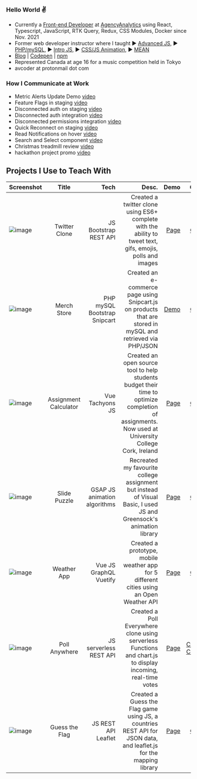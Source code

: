 ### Hello World :v:

- Currently a [Front-end Developer](https://github.com/aa-albertvillaruz) at [AgencyAnalytics](https://agencyanalytics.com/company/about) using React, Typescript, JavaScript, RTK Query, Redux, CSS Modules, Docker since Nov. 2021
- Former web developer instructor where I taught ▶️ [Advanced JS](https://www.youtube.com/watch?v=ami_t8VVjPw&list=PLhbE5nKJVCT_LOrPtasCwXKP0W5TV6qRt&index=58), ▶️ [PHP/mySQL](https://www.loom.com/share/83a7556480974a2fa66420f4f750fa60), ▶️ [Intro JS](https://www.youtube.com/watch?v=bi8kGU5ilYc#t=17m02s), ▶️ [CSS/JS Animation](https://www.youtube.com/watch?v=Je9lpYntJk8#t=1h33m30s), ▶️ [MEAN](https://www.youtube.com/watch?v=HZxLRyCi5FU#t=4m07s)
- [Blog](https://codevilla.hashnode.dev/) | [Codepen](https://codepen.io/codevilla) | [npm](https://www.npmjs.com/package/html5entitieses6)
- Represented Canada at age 16 for a music competition held in Tokyo
- avcoder at protonmail dot com

### How I Communicate at Work
- Metric Alerts Update Demo [video](https://www.loom.com/share/d4814f96c9074db1bf513b9118670ac2?sid=b1ac0bb5-1c62-4986-bdd1-e9091e49a9dd)
- Feature Flags in staging [video](https://www.loom.com/share/d6b872566a9448d290443925bb997cc8?sid=95bb39cb-705f-46e2-b540-ddd5f4a34f4b)
- Disconnected auth on staging [video](https://www.loom.com/share/ea17a0f8d3324cecb7c32610c6ca1990?sid=628f2b13-e135-44f0-b726-269ca1273c42)
- Disconnected auth integration [video](https://www.loom.com/share/28f8719138b044ea84a3496aa5472d94?sid=76db0d4a-53d5-409d-bb35-c6dcf944d359)
- Disconnected permissions integration [video](https://www.loom.com/share/2fcf4a72c5674ef2accd73a614a20b26?sid=305789ad-ce57-4bb8-8c48-b941c5b8cc84)
- Quick Reconnect on staging [video](https://www.loom.com/share/d3b4d1c3c7f64ffebeee0a6a9dfc5cc7?sid=2329b9da-90bb-4901-a41d-4d348179e26f)
- Read Notifications on hover [video](https://www.loom.com/share/9f08357b16964dbabfd624f66b05e90b?sid=10fe98b9-31c0-4561-8cda-c6d32d13bae5)
- Search and Select component [video](https://www.loom.com/share/c0571f737f8841388124be71266690c9?sid=602f827d-6dfa-4771-a3a9-8b426253a2ec)
- Christmas treadmill review [video](https://www.youtube.com/watch?v=fyQET3JwFQg)
- hackathon project promo [video](https://www.youtube.com/watch?v=2b8xWbMUpn8)

## Projects I Use to Teach With 
| Screenshot    | Title         | Tech  | Desc.   | Demo  | Code |
| ------------- |:-------------:| -----:| -----:| -----:|-----:|
|![image](https://user-images.githubusercontent.com/7874705/190832874-c000deef-5c52-48cf-9941-e08bd63229ea.png)|Twitter Clone|JS Bootstrap REST API|Created a twitter clone using ES6+ complete with the ability to tweet text, gifs, emojis, polls and images|[Page](https://twitter-es6.netlify.app/)|[Code](https://github.com/avcoder/twitter2020)|
|![image](https://user-images.githubusercontent.com/7874705/190830278-f0c8e166-a189-44d0-ab27-e721cb44ac32.png)|Merch Store|PHP mySQL Bootstrap Snipcart|Created an e-commerce page using Snipcart.js on products that are stored in mySQL and retrieved via PHP/JSON|[Demo](https://lamp.computerstudi.es/~Albert2/comp1006/week12/merch.php)|[Code](https://github.com/avcoder/c1006-gametracker)|
| ![image](https://user-images.githubusercontent.com/7874705/190830935-c255c691-742f-4b5a-b714-2dfc5a32dc2c.png) | Assignment Calculator | Vue Tachyons JS | Created an open source tool to help students budget their time to optimize completion of assignments. Now used at University College Cork, Ireland | [Page](https://codepen.io/codevilla/pen/PbZGZq) | [Code](https://github.com/avcoder/assignment_calculator)
|![image](https://user-images.githubusercontent.com/7874705/190831333-210e4abe-865d-40ed-8223-b65015c31f82.png)|Slide Puzzle|GSAP JS animation algorithms|Recreated my favourite college assignment but instead of Visual Basic, I used JS and Greensock's animation library|[Page](https://slide-puzzle-game.netlify.app/)|[Code](https://github.com/avcoder/slide_puzzle)|
|![image](https://user-images.githubusercontent.com/7874705/190832419-44beb352-82d2-4391-a5e6-867a4f56bb3b.png)|Weather App|Vue JS GraphQL Vuetify|Created a prototype, mobile weather app for 5 different cities using an Open Weather API|[Page](https://weather-pwapp.netlify.app/)|[Code](https://github.com/avcoder/weather-app-pwa)|
|![image](https://user-images.githubusercontent.com/7874705/190832624-0988aad6-11e7-4a34-a874-101336cb46d7.png)|Poll Anywhere|JS serverless REST API|Created a Poll Everywhere clone using serverless Functions and chart.js to display incoming, real-time votes|[Page](https://poll-anywhere.netlify.app/)|[Code1](https://github.com/avcoder/serverless-vote2/blob/main/functions/hello.js) [Code2](https://github.com/avcoder/serverless-vote2b/blob/main/index.js)|
|![image](https://user-images.githubusercontent.com/7874705/190832750-ae69e929-376c-4d59-a5e2-34b221109cf7.png)|Guess the Flag|JS REST API Leaflet|Created a Guess the Flag game using JS, a countries REST API for JSON data, and leaflet.js for the mapping library|[Page](https://guess-the-flag-game.netlify.app/)|[Code](https://github.com/avcoder/guess-the-flag)|
